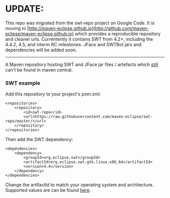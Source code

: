 # UPDATE:

This repo was migrated from the swt-repo project on Google Code. It is moving to [http://maven-eclipse.github.io](http://github.com/maven-eclipse/maven-eclipse.github.io) which provides a reproducible repository and cleaner urls. Currentently it contains SWT from 4.2+, including the 4.4.2, 4.5, and interm RC milestones. JFace and SWTBot jars and dependencies will be added soon.

------------------

A Maven repository hosting SWT and JFace jar files / artefacts which [still](https://bugs.eclipse.org/bugs/show_bug.cgi?id=199302) can't be found in maven central.

### SWT example

Add this repository to your project's pom.xml:

```
<repositories>
    <repository>
        <id>swt-repo</id>
        <url>https://raw.githubusercontent.com/maven-eclipse/swt-repo/master/</url>
    </repository>
</repositories>
```

Then add the SWT dependency:
```
<dependencies>
    <dependency>
        <groupId>org.eclipse.swt</groupId>
        <artifactId>org.eclipse.swt.gtk.linux.x86_64</artifactId>
        <version>4.4</version>
    </dependency>
</dependencies>
```
Change the artifactId to match your operating system and architecture. Supported values are can be found [here](https://github.com/maven-eclipse/repo/tree/master/org/eclipse/swt).
